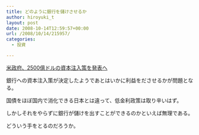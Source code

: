 ```yaml
---
title: どのように銀行を儲けさせるか
author: hiroyuki_t
layout: post
date: 2008-10-14T12:59:57+00:00
url: /2008/10/14/215957/
categories:
  - 投資

---
```

<div class="section">
  <p>
    <a href="http://jp.reuters.com/article/businessNews/idJPJAPAN-34284920081014" target="_blank">米政府、2500億ドルの資本注入策を発表へ</a>
  </p>
  
  <p>
    銀行への資本注入策が決定したようであとはいかに利益をださせるかが問題となる。
  </p>
  
  <p>
    国債をほぼ国内で消化できる日本とは違って、低金利政策は取り辛いはず。
  </p>
  
  <p>
    しかしそれをやらずに銀行が儲けを出すことができるのかといえば無理である。
  </p>
  
  <p>
    どういう手をとるのだろうか。
  </p>
</div>